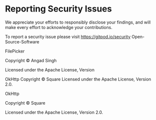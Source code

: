# Reporting Security Issues

We appreciate your efforts to responsibly disclose your findings, and will make every effort to acknowledge your contributions.

To report a security issue please visit https://gitpod.io/security
Open-Source-Software

FilePicker

Copyright © Angad Singh

Licensed under the Apache License, Version

OkHttp
Copyright © Square
Licensed under the Apache License, Version 2.0.

OkHttp

Copyright © Square

Licensed under the Apache License, Version 2.0.







